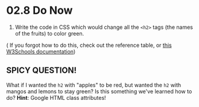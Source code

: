 # 02.8 Do Now

1. Write the code in CSS which would change all the `<h2>` tags (the names of the fruits) to color green.

( If you forgot how to do this, check out the reference table, or [this W3Schools documentation](https://www.w3schools.com/cssref/pr_text_color.asp))

## SPICY QUESTION!
What if I wanted the `h2` with "apples" to be red, but wanted the `h2` with mangos and lemons to stay green? Is this something we've learned how to do? **Hint**: Google HTML class attributes!